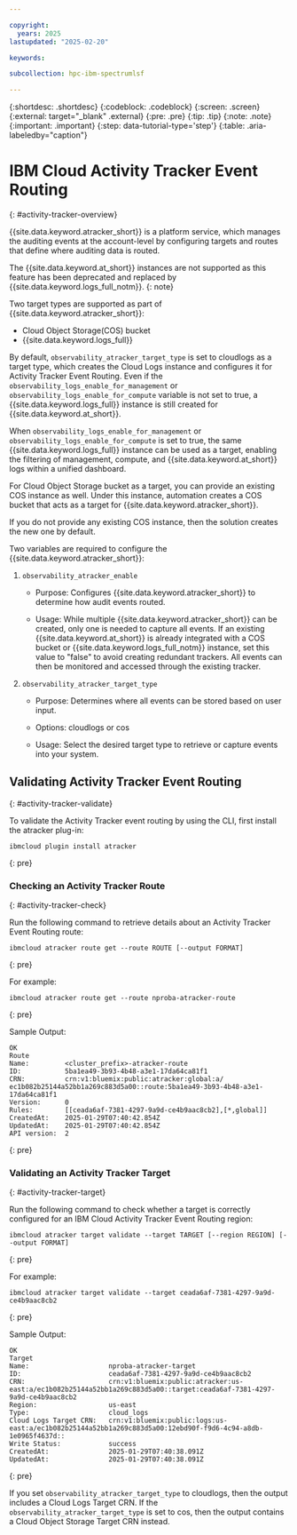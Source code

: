 ```yaml
---

copyright:
  years: 2025
lastupdated: "2025-02-20"

keywords:

subcollection: hpc-ibm-spectrumlsf

---
```


{:shortdesc: .shortdesc}
{:codeblock: .codeblock}
{:screen: .screen}
{:external: target="_blank" .external}
{:pre: .pre}
{:tip: .tip}
{:note: .note}
{:important: .important}
{:step: data-tutorial-type='step'}
{:table: .aria-labeledby="caption"}

# IBM Cloud Activity Tracker Event Routing
{: #activity-tracker-overview}

{{site.data.keyword.atracker_short}} is a platform service, which manages the auditing events at the account-level by configuring targets and routes that define where auditing data is routed.

The {{site.data.keyword.at_short}} instances are not supported as this feature has been deprecated and replaced by {{site.data.keyword.logs_full_notm}}.
{: note}

Two target types are supported as part of {{site.data.keyword.atracker_short}}:

* Cloud Object Storage(COS) bucket
* {{site.data.keyword.logs_full}}

By default, `observability_atracker_target_type` is set to cloudlogs as a target type, which creates the Cloud Logs instance and configures it for Activity Tracker Event Routing. Even if the `observability_logs_enable_for_management` or `observability_logs_enable_for_compute` variable is not set to true, a {{site.data.keyword.logs_full}} instance is still created for {{site.data.keyword.at_short}}.

When `observability_logs_enable_for_management` or `observability_logs_enable_for_compute` is set to true, the same {{site.data.keyword.logs_full}} instance can be used as a target, enabling the filtering of management, compute, and {{site.data.keyword.at_short}} logs within a unified dashboard.

For Cloud Object Storage bucket as a target, you can provide an existing COS instance as well. Under this instance, automation creates a COS bucket that acts as a target for {{site.data.keyword.atracker_short}}.

If you do not provide any existing COS instance, then the solution creates the new one by default.

Two variables are required to configure the {{site.data.keyword.atracker_short}}:

1. `observability_atracker_enable`

    * Purpose: Configures {{site.data.keyword.atracker_short}} to determine how audit events routed.

    * Usage: While multiple {{site.data.keyword.atracker_short}} can be created, only one is needed to capture all events. If an existing {{site.data.keyword.at_short}} is already integrated with a COS bucket or {{site.data.keyword.logs_full_notm}} instance, set this value to "false" to avoid creating redundant trackers. All events can then be monitored and accessed through the existing tracker.

2. `observability_atracker_target_type`

    * Purpose: Determines where all events can be stored based on user input.

    * Options: cloudlogs or cos

    * Usage: Select the desired target type to retrieve or capture events into your system.

## Validating Activity Tracker Event Routing
{: #activity-tracker-validate}

To validate the Activity Tracker event routing by using the CLI, first install the atracker plug-in:

```
ibmcloud plugin install atracker
```
{: pre}

### Checking an Activity Tracker Route
{: #activity-tracker-check}

Run the following command to retrieve details about an Activity Tracker Event Routing route:

```
ibmcloud atracker route get --route ROUTE [--output FORMAT]
```
{: pre}

For example:

```
ibmcloud atracker route get --route nproba-atracker-route
```
{: pre}

Sample Output:

```
OK
Route
Name:         <cluster_prefix>-atracker-route
ID:           5ba1ea49-3b93-4b48-a3e1-17da64ca81f1
CRN:          crn:v1:bluemix:public:atracker:global:a/    ec1b082b25144a52bb1a269c883d5a00::route:5ba1ea49-3b93-4b48-a3e1-17da64ca81f1
Version:      0
Rules:        [[ceada6af-7381-4297-9a9d-ce4b9aac8cb2],[*,global]]
CreatedAt:    2025-01-29T07:40:42.854Z
UpdatedAt:    2025-01-29T07:40:42.854Z
API version:  2
```
{: pre}

### Validating an Activity Tracker Target
{: #activity-tracker-target}

Run the following command to check whether a target is correctly configured for an IBM Cloud Activity Tracker Event Routing region:

```
ibmcloud atracker target validate --target TARGET [--region REGION] [--output FORMAT]
```
{: pre}

For example:

```
ibmcloud atracker target validate --target ceada6af-7381-4297-9a9d-ce4b9aac8cb2
```
{: pre}

Sample Output:

```
OK
Target
Name:                    nproba-atracker-target
ID:                      ceada6af-7381-4297-9a9d-ce4b9aac8cb2
CRN:                     crn:v1:bluemix:public:atracker:us-east:a/ec1b082b25144a52bb1a269c883d5a00::target:ceada6af-7381-4297-9a9d-ce4b9aac8cb2
Region:                  us-east
Type:                    cloud_logs
Cloud Logs Target CRN:   crn:v1:bluemix:public:logs:us-east:a/ec1b082b25144a52bb1a269c883d5a00:12ebd90f-f9d6-4c94-a8db-1e0965f4637d::
Write Status:            success
CreatedAt:               2025-01-29T07:40:38.091Z
UpdatedAt:               2025-01-29T07:40:38.091Z
```
{: pre}

If you set `observability_atracker_target_type` to cloudlogs, then the output includes a Cloud Logs Target CRN. If the `observability_atracker_target_type` is set to cos, then the output contains a Cloud Object Storage Target CRN instead.
